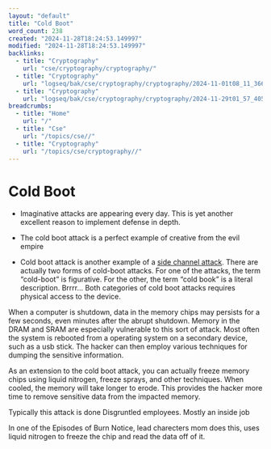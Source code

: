 ```yaml
---
layout: "default"
title: "Cold Boot"
word_count: 238
created: "2024-11-28T18:24:53.149997"
modified: "2024-11-28T18:24:53.149997"
backlinks:
  - title: "Cryptography"
    url: "cse/cryptography/cryptography/"
  - title: "Cryptography"
    url: "logseq/bak/cse/cryptography/cryptography/2024-11-01t08_11_36626zdesktop/"
  - title: "Cryptography"
    url: "logseq/bak/cse/cryptography/cryptography/2024-11-29t01_57_40576zdesktop/"
breadcrumbs:
  - title: "Home"
    url: "/"
  - title: "Cse"
    url: "/topics/cse//"
  - title: "Cryptography"
    url: "/topics/cse/cryptography//"
---
```

# Cold Boot



- Imaginative attacks are appearing every day. This is yet another excellent reason to implement defense in depth.
- The cold boot attack is a perfect example of creative from the evil empire

- Cold boot attack is another example of a [side channel attack](docs/cse/cryptography/side-channel-attack/index/).
There are actually two forms of cold-boot attacks. For one of the attacks, the term “cold-boot” is figurative.
For the other, the term “cold book” is a literal description. Brrrr...
Both categories of cold boot attacks requires physical access to the device.


When a computer is shutdown, data in the memory chips may persists for a few seconds, even minutes after the abrupt shutdown. Memory in the DRAM and SRAM are especially vulnerable to this sort of attack.
Most often the system is rebooted from a operating system on a secondary device, such as a usb stick. The hacker can then employ various techniques for dumping the sensitive information.


As an extension to the cold boot attack, you can actually freeze memory chips using liquid nitrogen, freeze sprays, and other techniques. When cooled, the memory will take longer to erode. This provides the hacker more time to remove sensitive data from the impacted memory.


Typically this attack is done Disgruntled employees. Mostly an inside job

In one of the Episodes of Burn Notice, lead charecters mom does this, uses liquid nitrogen
to freeze the chip and read the data off of it.
